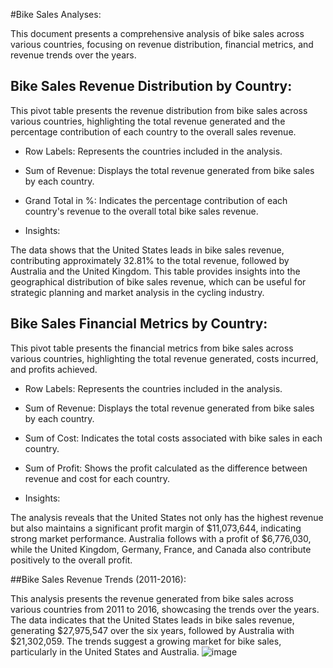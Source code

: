 #Bike Sales Analyses:

This document presents a comprehensive analysis of bike sales across various countries, focusing on revenue distribution, financial metrics, and revenue trends over the years.


## Bike Sales Revenue Distribution by Country:

This pivot table presents the revenue distribution from bike sales across various countries, highlighting the total revenue generated and the percentage contribution of each country to the overall sales revenue.

- Row Labels: Represents the countries included in the analysis.
- Sum of Revenue: Displays the total revenue generated from bike sales by each country.
- Grand Total in %: Indicates the percentage contribution of each country's revenue to the overall total bike sales revenue.

- Insights:

The data shows that the United States leads in bike sales revenue, contributing approximately 32.81% to the total revenue, followed by Australia and the United Kingdom. This table provides insights into the geographical distribution of bike sales revenue, which can be useful for strategic planning and market analysis in the cycling industry.


## Bike Sales Financial Metrics by Country:

This pivot table presents the financial metrics from bike sales across various countries, highlighting the total revenue generated, costs incurred, and profits achieved.

- Row Labels: Represents the countries included in the analysis.
- Sum of Revenue: Displays the total revenue generated from bike sales by each country.
- Sum of Cost: Indicates the total costs associated with bike sales in each country.
- Sum of Profit: Shows the profit calculated as the difference between revenue and cost for each country.

- Insights:

The analysis reveals that the United States not only has the highest revenue but also maintains a significant profit margin of $11,073,644, indicating strong market performance. Australia follows with a profit of $6,776,030, while the United Kingdom, Germany, France, and Canada also contribute positively to the overall profit.


##Bike Sales Revenue Trends (2011-2016):

This analysis presents the revenue generated from bike sales across various countries from 2011 to 2016, showcasing the trends over the years.
The data indicates that the United States leads in bike sales revenue, generating $27,975,547 over the six years, followed by Australia with $21,302,059. The trends suggest a growing market for bike sales, particularly in the United States and Australia.
![image](https://github.com/user-attachments/assets/3ac4ac38-f70b-4aef-b9d3-daaf7bea357b)

